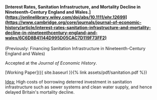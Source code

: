 ---
---

#### 
#### [Interest Rates, Sanitation Infrastructure, and Mortality Decline in Nineteenth-Century England and Wales.](https://onlinelibrary.wiley.com/doi/abs/10.1111/ehr.12699](https://www.cambridge.org/core/journals/journal-of-economic-history/article/interest-rates-sanitation-infrastructure-and-mortality-decline-in-nineteenthcentury-england-and-wales/6C6D8B41144D995D05CAC7D119F73FF2)

(Previously: Financing Sanitation Infrastructure in Nineteenth-Century England and Wales)

Accepted at the _Journal of Economic History_.

[Working Paper]({{ site.baseurl }}{% link assets/pdf/sanitation.pdf %})

<ins> Idea:</ins> High costs of borrowing deterred investment in sanitation infrastructure such as sewer systems and clean water supply, and hence delayed Britain's mortality decline.  
